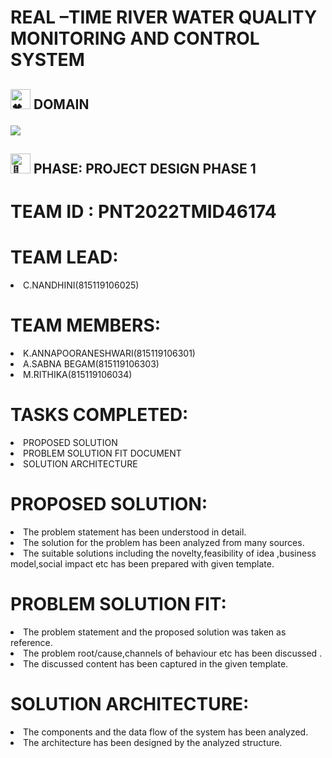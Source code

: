 # REAL –TIME  RIVER  WATER  QUALITY MONITORING AND CONTROL SYSTEM

<picture><h2>
   <source srcset="https://fonts.gstatic.com/s/e/notoemoji/latest/1f340/512.webp" type="image/webp">
  <img src="https://fonts.gstatic.com/s/e/notoemoji/latest/1f340/512.gif" alt="🍀" width="32" height="32">
DOMAIN
  </picture>

<img src="https://www.itconvergence.com/wp-content/uploads/2019/10/benefits-of-integrating-erp-with-iot.jpg">
<br>

<h2><picture>
  <source srcset="https://fonts.gstatic.com/s/e/notoemoji/latest/1f331/512.webp" type="image/webp">
  <img src="https://fonts.gstatic.com/s/e/notoemoji/latest/1f331/512.gif" alt="🌱" width="32" height="32">
  
</picture>
PHASE: PROJECT DESIGN PHASE 1
 
# TEAM ID :          PNT2022TMID46174
# TEAM LEAD:
</a>
<li>C.NANDHINI(815119106025)
</a>

# TEAM MEMBERS:
</a>
<li> K.ANNAPOORANESHWARI(815119106301)
<li>A.SABNA BEGAM(815119106303)
<li>M.RITHIKA(815119106034)

  # TASKS COMPLETED:
 </a>
<li>	PROPOSED SOLUTION
<li> PROBLEM SOLUTION FIT DOCUMENT
<li> SOLUTION ARCHITECTURE

  
# PROPOSED SOLUTION:
</a>
<li>	The problem statement has been understood in detail.
<li>	The solution for the problem has been analyzed from many sources.
<li>	The suitable solutions including the novelty,feasibility of idea ,business model,social impact etc has been prepared with given template.

  # PROBLEM SOLUTION FIT:
  </a>
<li>	The problem statement and the proposed solution was taken as reference.
<li>	The problem root/cause,channels of behaviour etc has been discussed .
<li>	The discussed content has been captured in the given template.

  # SOLUTION ARCHITECTURE:
  </a>
<li>	The components and the data flow of the system has been analyzed. 
<li>	The architecture has been designed by the analyzed structure.

  
